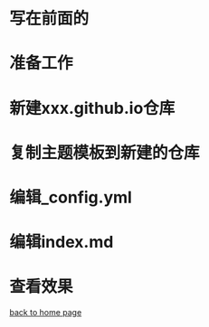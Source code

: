 # 写在前面的

# 准备工作

# 新建xxx.github.io仓库

# 复制主题模板到新建的仓库

# 编辑_config.yml

# 编辑index.md

# 查看效果



[back to home page](./..)

 